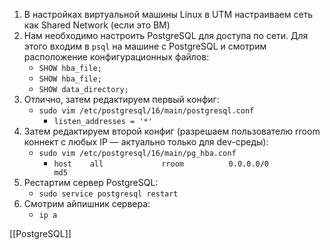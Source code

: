 1. В настройках виртуальной машины Linux в UTM настраиваем сеть как Shared Network (если это ВМ)
2. Нам необходимо настроить PostgreSQL для доступа по сети. Для этого входим в `psql` на машине с PostgreSQL и смотрим расположение конфигурационных файлов:
	- `SHOW hba_file;`
	- `SHOW hba_file;`
	- `SHOW data_directory;`
3. Отлично, затем редактируем первый конфиг:
	- `sudo vim /etc/postgresql/16/main/postgresql.conf`
		- `listen_addresses = '*'`
4. Затем редактируем второй конфиг (разрешаем пользователю rroom коннект с любых IP — актуально только для dev-среды):
	- `sudo vim /etc/postgresql/16/main/pg_hba.conf`
		- `host    all             rroom          0.0.0.0/0            md5`
5. Рестартим сервер PostgreSQL:
	- `sudo service postgresql restart`
6. Смотрим айпишник сервера:
	- `ip a`

[[PostgreSQL]]